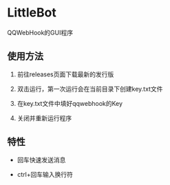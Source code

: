 # LittleBot

QQWebHook的GUI程序

## 使用方法

1. 前往releases页面下载最新的发行版

2. 双击运行，第一次运行会在当前目录下创建key.txt文件

3. 在key.txt文件中填好qqwebhook的Key

4. 关闭并重新运行程序

## 特性

- 回车快速发送消息

- ctrl+回车输入换行符
